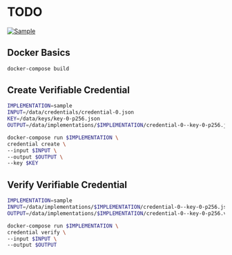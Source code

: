 # TODO

[![Sample](https://github.com/transmute-industries/vc-jwt-test-suite/actions/workflows/sample.yml/badge.svg)](https://github.com/transmute-industries/vc-jwt-test-suite/actions/workflows/sample.yml)

## Docker Basics

```sh
docker-compose build

```

## Create Verifiable Credential

```sh
IMPLEMENTATION=sample
INPUT=/data/credentials/credential-0.json
KEY=/data/keys/key-0-p256.json
OUTPUT=/data/implementations/$IMPLEMENTATION/credential-0--key-0-p256.json

docker-compose run $IMPLEMENTATION \
credential create \
--input $INPUT \
--output $OUTPUT \
--key $KEY
```
## Verify Verifiable Credential

```sh
IMPLEMENTATION=sample
INPUT=/data/implementations/$IMPLEMENTATION/credential-0--key-0-p256.json
OUTPUT=/data/implementations/$IMPLEMENTATION/credential-0--key-0-p256.verified.json

docker-compose run $IMPLEMENTATION \
credential verify \
--input $INPUT \
--output $OUTPUT
```